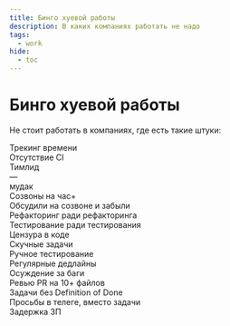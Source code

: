 ```yaml
---
title: Бинго хуевой работы
description: В каких компаниях работать не надо
tags:
  - work
hide:
  - toc
---
```


# Бинго хуевой работы

Не стоит работать в компаниях, где есть такие штуки:

<div class="grid grid-cols-1 justify-items-center sm:grid-cols-2 md:grid-cols-4 gap-4">

  <div class="p-4 text-lg font-bold text-center shadow bg-white hover:bg-neutral-50 flex items-center justify-center h-44 w-44">Трекинг времени</div>
  <div class="p-4 text-lg font-bold text-center shadow bg-white hover:bg-neutral-50 flex items-center justify-center h-44 w-44">Отсутствие CI</div>
  <div class="p-4 text-lg font-bold text-center shadow bg-white hover:bg-neutral-50 flex items-center justify-center h-44 w-44">Тимлид<br>—<br>мудак</div>
  <div class="p-4 text-lg font-bold text-center shadow bg-white hover:bg-neutral-50 flex items-center justify-center h-44 w-44">Созвоны на час+</div>
  <div class="p-4 text-lg font-bold text-center shadow bg-white hover:bg-neutral-50 flex items-center justify-center h-44 w-44">Обсудили на созвоне и забыли</div>
  <div class="p-4 text-lg font-bold text-center shadow bg-white hover:bg-neutral-50 flex items-center justify-center h-44 w-44">Рефакторинг ради рефакторинга</div>
  <div class="p-4 text-lg font-bold text-center shadow bg-white hover:bg-neutral-50 flex items-center justify-center h-44 w-44">Тестирование ради тестирования</div>
  <div class="p-4 text-lg font-bold text-center shadow bg-white hover:bg-neutral-50 flex items-center justify-center h-44 w-44">Цензура в коде</div>
  <div class="p-4 text-lg font-bold text-center shadow bg-white hover:bg-neutral-50 flex items-center justify-center h-44 w-44">Скучные задачи</div>
  <div class="p-4 text-lg font-bold text-center shadow bg-white hover:bg-neutral-50 flex items-center justify-center h-44 w-44">Ручное тестирование</div>
  <div class="p-4 text-lg font-bold text-center shadow bg-white hover:bg-neutral-50 flex items-center justify-center h-44 w-44">Регулярные дедлайны</div>
  <div class="p-4 text-lg font-bold text-center shadow bg-white hover:bg-neutral-50 flex items-center justify-center h-44 w-44">Осуждение за баги</div>
  <div class="p-4 text-lg font-bold text-center shadow bg-white hover:bg-neutral-50 flex items-center justify-center h-44 w-44">Ревью PR на 10+ файлов</div>
  <div class="p-4 text-lg font-bold text-center shadow bg-white hover:bg-neutral-50 flex items-center justify-center h-44 w-44">Задачи без Definition of Done</div>
  <div class="p-4 text-lg font-bold text-center shadow bg-white hover:bg-neutral-50 flex items-center justify-center h-44 w-44">Просьбы в телеге, вместо задачи</div>
  <div class="p-4 text-lg font-bold text-center shadow bg-white hover:bg-neutral-50 flex items-center justify-center h-44 w-44">Задержка ЗП</div>

</div>

